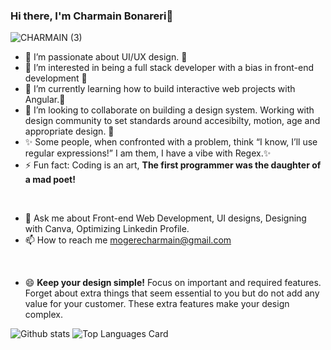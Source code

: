 ### Hi there, I'm Charmain Bonareri👋
<p align="center"> 
  
 ![CHARMAIN (3)](https://user-images.githubusercontent.com/100102952/161371262-99538ccc-5812-4bb1-99c0-ab7ed0e77f68.png)


</p>
 
- 🔭 I’m passionate about UI/UX design. 🔭
- 👀 I’m interested in being a full stack developer with a bias in front-end development 👀
- 🌱 I’m currently learning how to build interactive web projects with Angular.🌱
- 👯 I’m looking to collaborate on building a design system. Working with design community to set standards around accesibilty, motion, age and appropriate design. 👯
- ✨ Some people, when confronted with a problem, think “I know, I’ll use regular expressions!” I am them, I have a vibe with Regex.✨
- ⚡  Fun fact: Coding is an art, **The first programmer was the daughter of a mad poet!**
<br>

- 💬 Ask me about Front-end Web Development, UI designs, Designing with Canva, Optimizing Linkedin Profile.
- 📫 How to reach me mogerecharmain@gmail.com
<br>

- 😄 **Keep your design simple!** Focus on important and required features. Forget about extra things that seem essential to you but do not add any value for your customer. These extra features make your design complex.

![Github stats](https://github-readme-stats.vercel.app/api?username=charmain-bonareri&theme=synthwave&show_icons=true&count_private=true)
![Top Languages Card](https://github-readme-stats.vercel.app/api/top-langs/?username=charmain-bonareri&theme=synthwave)

<!---
Charmain-Bonareri/Charmain-Bonareri is a ✨ special ✨ repository because its `README.md` (this file) appears on your GitHub profile.
You can click the Preview link to take a look at your changes.
--->
